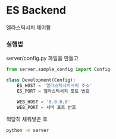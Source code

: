 # ES Backend
엘라스틱서치 제어함

### 실행법
server/config.py 파일을 만들고
```python
from server.sample_config import Config

class Development(Config):
    ES_HOST = '엘라스틱서치서버 주소'
    ES_PORT = 엘라스틱서치 포트 번호

    WEB_HOST = '0.0.0.0'
    WEB_PORT = 서버 포트 번호
```
적당히 채워넣은 후
```sh
python -m server
```